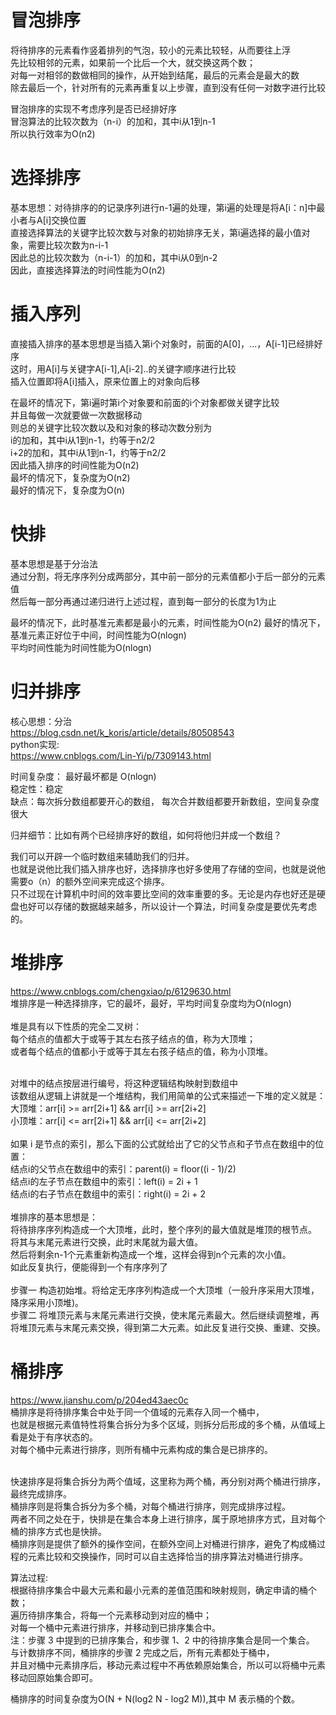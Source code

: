 # 冒泡排序
将待排序的元素看作竖着排列的气泡，较小的元素比较轻，从而要往上浮<br>
先比较相邻的元素，如果前一个比后一个大，就交换这两个数；<br>
对每一对相邻的数做相同的操作，从开始到结尾，最后的元素会是最大的数<br>
除去最后一个，针对所有的元素再重复以上步骤，直到没有任何一对数字进行比较<br>

冒泡排序的实现不考虑序列是否已经排好序<br>
冒泡算法的比较次数为（n-i）的加和，其中i从1到n-1<br>
所以执行效率为O(n2)<br>


# 选择排序
基本思想：对待排序的的记录序列进行n-1遍的处理，第i遍的处理是将A[i：n]中最小者与A[i]交换位置<br>
直接选择算法的关键字比较次数与对象的初始排序无关，第i遍选择的最小值对象，需要比较次数为n-i-1<br>
因此总的比较次数为（n-i-1）的加和，其中i从0到n-2<br>
因此，直接选择算法的时间性能为O(n2)<br>


# 插入序列
直接插入排序的基本思想是当插入第i个对象时，前面的A[0]，...，A[i-1]已经排好序<br>
这时，用A[i]与关键字A[i-1],A[i-2]..的关键字顺序进行比较<br>
插入位置即将A[i]插入，原来位置上的对象向后移<br>

在最坏的情况下，第i遍时第i个对象要和前面的i个对象都做关键字比较<br>
并且每做一次就要做一次数据移动<br>
则总的关键字比较次数以及和对象的移动次数分别为<br>
i的加和，其中i从1到n-1，约等于n2/2<br>
i+2的加和，其中i从1到n-1，约等于n2/2<br>
因此插入排序的时间性能为O(n2)<br>
最坏的情况下，复杂度为O(n2)<br>
最好的情况下，复杂度为O(n)<br>

# 快排
基本思想是基于分治法<br>
通过分割，将无序序列分成两部分，其中前一部分的元素值都小于后一部分的元素值<br>
然后每一部分再通过递归进行上述过程，直到每一部分的长度为1为止<br>

最坏的情况下，此时基准元素都是最小的元素，时间性能为O(n2)
最好的情况下，基准元素正好位于中间，时间性能为O(nlogn)<br>
平均时间性能为时间性能为O(nlogn)<br>

# 归并排序
核心思想：分治<br>
https://blog.csdn.net/k_koris/article/details/80508543<br>
python实现:<br>
https://www.cnblogs.com/Lin-Yi/p/7309143.html<br>

时间复杂度： 最好最坏都是 O(nlogn)<br>
稳定性：稳定<br>
缺点：每次拆分数组都要开心的数组， 每次合并数组都要开新数组，空间复杂度很大<br>

归并细节：比如有两个已经排序好的数组，如何将他归并成一个数组？<br>

我们可以开辟一个临时数组来辅助我们的归并。<br>
也就是说他比我们插入排序也好，选择排序也好多使用了存储的空间，也就是说他需要o（n）的额外空间来完成这个排序。<br>
只不过现在计算机中时间的效率要比空间的效率重要的多。无论是内存也好还是硬盘也好可以存储的数据越来越多，所以设计一个算法，时间复杂度是要优先考虑的。<br>

# 堆排序
https://www.cnblogs.com/chengxiao/p/6129630.html<br>
堆排序是一种选择排序，它的最坏，最好，平均时间复杂度均为O(nlogn)<br>
<br>
堆是具有以下性质的完全二叉树：<br>
每个结点的值都大于或等于其左右孩子结点的值，称为大顶堆；<br>
或者每个结点的值都小于或等于其左右孩子结点的值，称为小顶堆。<br>

<br>
对堆中的结点按层进行编号，将这种逻辑结构映射到数组中<br>
该数组从逻辑上讲就是一个堆结构，我们用简单的公式来描述一下堆的定义就是：
大顶堆：arr[i] >= arr[2i+1] && arr[i] >= arr[2i+2]<br>  
小顶堆：arr[i] <= arr[2i+1] && arr[i] <= arr[2i+2] <br>
<br>
如果 i 是节点的索引，那么下面的公式就给出了它的父节点和子节点在数组中的位置：<br>
结点i的父节点在数组中的索引：parent(i) = floor((i - 1)/2)<br>
结点i的左子节点在数组中的索引：left(i)   = 2i + 1<br>
结点i的右子节点在数组中的索引：right(i)  = 2i + 2<br>

<br>
堆排序的基本思想是：<br>
将待排序序列构造成一个大顶堆，此时，整个序列的最大值就是堆顶的根节点。<br>
将其与末尾元素进行交换，此时末尾就为最大值。<br>
然后将剩余n-1个元素重新构造成一个堆，这样会得到n个元素的次小值。<br>
如此反复执行，便能得到一个有序序列了<br>
<br>
步骤一 构造初始堆。将给定无序序列构造成一个大顶堆（一般升序采用大顶堆，降序采用小顶堆)。<br>
步骤二 将堆顶元素与末尾元素进行交换，使末尾元素最大。然后继续调整堆，再将堆顶元素与末尾元素交换，得到第二大元素。如此反复进行交换、重建、交换。<br>


# 桶排序
https://www.jianshu.com/p/204ed43aec0c<br>
桶排序是将待排序集合中处于同一个值域的元素存入同一个桶中，<br>
也就是根据元素值特性将集合拆分为多个区域，则拆分后形成的多个桶，从值域上看是处于有序状态的。<br>
对每个桶中元素进行排序，则所有桶中元素构成的集合是已排序的。<br>

<br>
快速排序是将集合拆分为两个值域，这里称为两个桶，再分别对两个桶进行排序，最终完成排序。<br>
桶排序则是将集合拆分为多个桶，对每个桶进行排序，则完成排序过程。<br>
两者不同之处在于，快排是在集合本身上进行排序，属于原地排序方式，且对每个桶的排序方式也是快排。<br>
桶排序则是提供了额外的操作空间，在额外空间上对桶进行排序，避免了构成桶过程的元素比较和交换操作，同时可以自主选择恰当的排序算法对桶进行排序。<br>

算法过程:<br>
根据待排序集合中最大元素和最小元素的差值范围和映射规则，确定申请的桶个数；<br>
遍历待排序集合，将每一个元素移动到对应的桶中；<br>
对每一个桶中元素进行排序，并移动到已排序集合中。<br>
注：步骤 3 中提到的已排序集合，和步骤 1、2 中的待排序集合是同一个集合。<br>
与计数排序不同，桶排序的步骤 2 完成之后，所有元素都处于桶中，<br>
并且对桶中元素排序后，移动元素过程中不再依赖原始集合，所以可以将桶中元素移动回原始集合即可。<br>

桶排序的时间复杂度为O(N + N(log2 N - log2 M)),其中 M 表示桶的个数。<br> 
